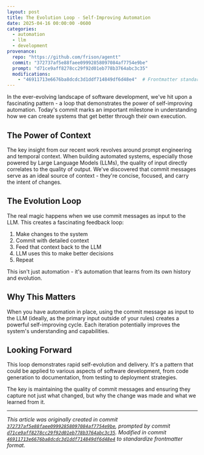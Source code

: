 ```yaml
---
layout: post
title: The Evolution Loop - Self-Improving Automation
date: 2025-04-16 00:00:00 -0600
categories:
  - automation
  - llm
  - development
provenance:
  repo: "https://github.com/frison/agentt"
  commit: "372737af5e88faee09992858097084af7754e9be"
  prompt: "d71ce9aff8278cc29f92d01eb778b3764abc3c35"
  modifications:
    - "46911713e6676ba8dcdc3d1ddf714849df6d48e4"  # Frontmatter standardization update
---
```


In the ever-evolving landscape of software development, we've hit upon a fascinating pattern - a loop that demonstrates the power of self-improving automation. Today's commit marks an important milestone in understanding how we can create systems that get better through their own execution.

## The Power of Context

The key insight from our recent work revolves around prompt engineering and temporal context. When building automated systems, especially those powered by Large Language Models (LLMs), the quality of input directly correlates to the quality of output. We've discovered that commit messages serve as an ideal source of context - they're concise, focused, and carry the intent of changes.

## The Evolution Loop

The real magic happens when we use commit messages as input to the LLM. This creates a fascinating feedback loop:

1. Make changes to the system
2. Commit with detailed context
3. Feed that context back to the LLM
4. LLM uses this to make better decisions
5. Repeat

This isn't just automation - it's automation that learns from its own history and evolution.

## Why This Matters

When you have automation in place, using the commit message as input to the LLM (ideally, as the primary input outside of your rules) creates a powerful self-improving cycle. Each iteration potentially improves the system's understanding and capabilities.

## Looking Forward

This loop demonstrates rapid self-evolution and delivery. It's a pattern that could be applied to various aspects of software development, from code generation to documentation, from testing to deployment strategies.

The key is maintaining the quality of commit messages and ensuring they capture not just what changed, but why the change was made and what we learned from it.

---

*This article was originally created in commit [`372737af5e88faee09992858097084af7754e9be`](https://github.com/frison/agentt/commit/372737af5e88faee09992858097084af7754e9be), prompted by commit [`d71ce9aff8278cc29f92d01eb778b3764abc3c35`](https://github.com/frison/agentt/commit/d71ce9aff8278cc29f92d01eb778b3764abc3c35).*
*Modified in commit [`46911713e6676ba8dcdc3d1ddf714849df6d48e4`](https://github.com/frison/agentt/commit/46911713e6676ba8dcdc3d1ddf714849df6d48e4) to standardize frontmatter format.*
